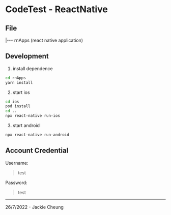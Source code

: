# CodeTest - ReactNative

## File

|--- rnApps (react native application)

## Development

1. install dependence

```bash
cd rnApps
yarn install
```

2. start ios

```bash
cd ios
pod install
cd ..
npx react-native run-ios
```

3. start android

```bash
npx react-native run-android
```

## Account Credential

Username:

> test

Password:

> test

---

26/7/2022 - Jackie Cheung
